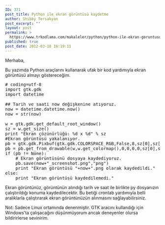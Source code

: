 ```yaml
---
ID: 371
post_title: Python ile ekran görüntüsü kaydetme
author: Shibby Tersakyan
post_excerpt: ""
layout: post
permalink: >
  https://www.trkodlama.com/makaleler/python/python-ile-ekran-goruntusu-kaydetme-371.html
published: true
post_date: 2012-03-18 16:19:11
---
```

Merhaba,

Bu yazımda Python araçlarını kullanarak ufak bir kod yardımıyla ekran görüntüsü almayı göstereceğim.
<pre class="prettyprint lang-python" data-start-line="1" data-visibility="visible" data-highlight="" data-caption=""># coding=utf-8
import gtk.gdk
import datetime

## Tarih ve saati now değişkenine atıyoruz.
now = datetime.datetime.now()
now = str(now)

w = gtk.gdk.get_default_root_window()
sz = w.get_size()
print "Ekran çözünürlüğü: %d x %d" % sz
#Ekran görüntüsü yakalanıyor.
pb = gtk.gdk.Pixbuf(gtk.gdk.COLORSPACE_RGB,False,8,sz[0],sz[1])
pb = pb.get_from_drawable(w,w.get_colormap(),0,0,0,0,sz[0],sz[1])
if (pb != None):
    # Ekran görüntüsünü dosyaya kaydediyoruz.
    pb.save(now+"_screenshot.png","png")
    print "Ekran görüntüsü "+now+".png olarak kaydedildi."
else:
    print "Ekran görüntüsü kaydedilemedi."</pre>
Ekran görüntünüz, görüntünün alındığı tarih ve saat ile birlikte py dosyanızın çalıştırıldığı konuma kaydedilecektir. Bu betiği crontab yardımıyla belli aralıklarla çalıştırarak ekran görüntünüzün alınmasını sağlayabilirsiniz.

Not: Sadece Linux ortamında denenmiştir. GTK aracını kullandığı için Windows'ta çalışacağını düşünmüyorum ancak deneyenler olursa bildirirlerse sevinirim.